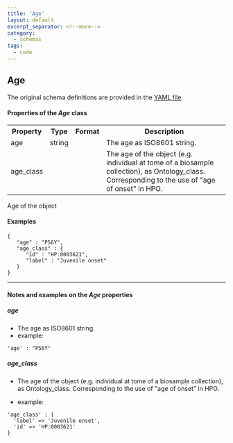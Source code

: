 ```yaml
---
title: 'Age'
layout: default
excerpt_separator: <!--more-->
category:
  - schemas
tags:
  - code
---
```

## Age

The original schema definitions are provided in the [YAML file](https://github.com/ga4gh-schemablocks/blocks/blob/master/src/yaml/age.yaml).

<!--more-->

<h4>Properties of the <i>Age</i> class</h4>

<table>
  <tr>
    <th>Property</th>
    <th>Type</th>
    <th>Format</th>
    <th>Description</th>
  </tr>
  <tr>
    <td>age</td>
    <td>string</td>
    <td></td>
    <td>The age as ISO8601 string.</td>
  </tr>
  <tr>
    <td>age_class</td>
    <td></td>
    <td></td>
    <td>The age of the object (e.g. individual at tome of a biosample collection), as Ontology_class.
Corresponding to the use of "age of onset" in HPO.
</td>
  </tr>

</table>Age of the object


#### Examples

```
{
   "age" : "P56Y",
   "age_class" : {
      "id" : "HP:0003621",
      "label" : "Juvenile onset"
   }
}
```
--------------------------------------------------------------------------------

<h4>Notes and examples on the <i>Age</i> properties</h4>

##### age

* The age as ISO8601 string.  
* example:  

```
'age' : "P56Y"
```

##### age_class

* The age of the object (e.g. individual at tome of a biosample collection), as Ontology_class.
Corresponding to the use of "age of onset" in HPO.
  
* example:  

```
'age_class' : {
  'label' => 'Juvenile onset',
  'id' => 'HP:0003621'
}
```

